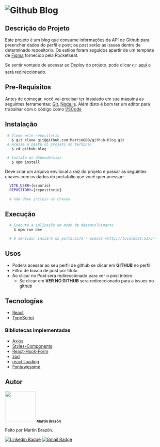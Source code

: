 # ![Github Blog](https://images2.imgbox.com/92/ab/dCuh8Upz_o.png)

## Descrição do Projeto

  Este projeto é um blog que consume informações da API de Github para preencher dados do perfil e post; os post serão as issues dentro de determinado repositorio.
  Os estilos foram seguidos apartir de um templete de [Figma](https://www.figma.com/file/O1xxVJ9gUC3TV9oocO375L/GitHub-Blog-(Community)?node-id=0%3A1) fornecido pela Rocketseat.
  
 Se sentir vontade de acessar ao Deploy do projeto, pode clicar :point_right: [aqui](https://coffee-delivery-khaki.vercel.app/) e será redireccionado.
  

## Pre-Requisitos

Antes de começar, você vai precisar ter instalado em sua máquina as seguintes ferramentas:
[Git](https://git-scm.com), [Node.js](https://nodejs.org/en/). 
Além disto é bom ter um editor para trabalhar com o código como [VSCode](https://code.visualstudio.com/)

## Instalação

 ```bash
  # Clone este repositório
    $ git clone git@github.com:MartinGBB/github-blog.git
  # Acesse a pasta do projeto no terminal
    $ cd github-blog

  # Instale as dependências
    $ npm install
  ```

Deve criar um arquivo env.local a raiz do projeto e passar as seguintes chaves com os dados do portafolio que você quer acessar:
  ```bash
    VITE_USER={usuario}
    REPOSITORY={repositorio} 
    
    # não deve incluir as chaves
  ```

## Execução

  ```bash
    # Execute a aplicação em modo de desenvolvimento
      $ npm run dev

    # O servidor inciará na porta:5173 - acesse <http://localhost:5173>
  ```
 
 ## Usos
  * Podera acessar ao seu perfil de github se clicar em **GITHUB** no perfil.
  * Filtro de busca de post por titulo.
  * Ao clicar no Post sera redireccionado para ver o post inteiro
    * Se clicar em **VER NO GITHUB** sera redireccionado para a issues no github
 
 
## Tecnologías
  - [React](https://pt-br.reactjs.org/)
  - [TypeScript](https://www.typescriptlang.org/)
  
### Bibliotecas implementadas
  - [Axios](https://axios-http.com/ptbr/docs/api_intro)
  - [Styles-Components](https://styled-components.com/)
  - [React-Hook-Form](https://react-hook-form.com/get-started/)
  - [zod](https://zod.dev/?id=basic-usage)
  - [react-loading](https://github.com/fakiolinho/react-loading)
  - [Fontawesome](https://fontawesome.com/v5/docs/web/use-with/react)

  
## Autor

<a>
  <img src="https://github.com/MartinGBB.png" width="100px;" alt=""/>
  <sub><b>Martin Brazón</b></sub></a> <a href="https://github/MartinGBB" title="GitHub">
</a>


 Feito por Martin Brazón.
 
 [![Linkedin Badge](https://img.shields.io/badge/-MartinGBrazon-blue?style=flat-square&logo=Linkedin&logoColor=white&link=https://www.linkedin.com/in/martinbrazon/)](https://www.linkedin.com/in/martinbrazon/) [![Gmail Badge](https://img.shields.io/badge/-escorpmartin97@gmail.com-c14438?style=flat-square&logo=Gmail&logoColor=white&link=mailto:escorpmartin97@gmail.com)](mailto:escorpmartin97@gmail.com)
 

